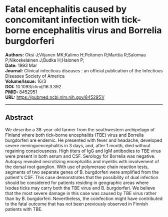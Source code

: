 # Fatal encephalitis caused by concomitant infection with tick-borne encephalitis virus and Borrelia burgdorferi

**Authors:** Oksi J;Viljanen MK;Kalimo H;Peltonen R;Marttía R;Salomaa P;Nikoskelainen J;Budka H;Halonen P;  
**Date:** 1993 Mar  
**Journal:** Clinical infectious diseases : an official publication of the Infectious Diseases Society of America  
**Volume/Issue:** 16/3  
**DOI:** 10.1093/clind/16.3.392  
**PMID:** 8452951  
**URL:** https://pubmed.ncbi.nlm.nih.gov/8452951/

---

## Abstract

We describe a 38-year-old farmer from the southwestern archipelago of Finland where both tick-borne encephalitis (TBE) virus and Borrelia burgdorferi are endemic. He presented with fever and headache, developed severe meningoencephalitis in 3 days, and, after 1 month, died without regaining consciousness. High titers of IgG and IgM antibodies to TBE virus were present in both serum and CSF. Serology for Borrelia was negative. Autopsy revealed necrotizing encephalitis and myelitis with involvement of the dorsal root ganglion. With use of polymerase chain reaction tests, segments of two separate genes of B. burgdorferi were amplified from the patient's CSF. This case demonstrates that the possibility of dual infection should be considered for patients residing in geographic areas where Ixodes ticks may carry both the TBE virus and B. burgdorferi. We believe that the most severe damage in this case was caused by TBE virus rather than by B. burgdorferi. Nevertheless, the coinfection might have contributed to the fatal outcome that has not been previously observed in Finnish patients with TBE.
